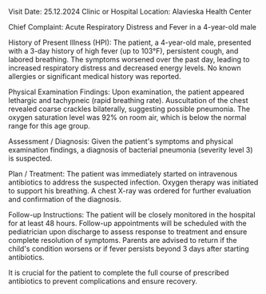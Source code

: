  Visit Date: 25.12.2024
Clinic or Hospital Location: Alavieska Health Center

Chief Complaint: Acute Respiratory Distress and Fever in a 4-year-old male

History of Present Illness (HPI): The patient, a 4-year-old male, presented with a 3-day history of high fever (up to 103°F), persistent cough, and labored breathing. The symptoms worsened over the past day, leading to increased respiratory distress and decreased energy levels. No known allergies or significant medical history was reported.

Physical Examination Findings: Upon examination, the patient appeared lethargic and tachypneic (rapid breathing rate). Auscultation of the chest revealed coarse crackles bilaterally, suggesting possible pneumonia. The oxygen saturation level was 92% on room air, which is below the normal range for this age group.

Assessment / Diagnosis: Given the patient's symptoms and physical examination findings, a diagnosis of bacterial pneumonia (severity level 3) is suspected.

Plan / Treatment: The patient was immediately started on intravenous antibiotics to address the suspected infection. Oxygen therapy was initiated to support his breathing. A chest X-ray was ordered for further evaluation and confirmation of the diagnosis.

Follow-up Instructions: The patient will be closely monitored in the hospital for at least 48 hours. Follow-up appointments will be scheduled with the pediatrician upon discharge to assess response to treatment and ensure complete resolution of symptoms. Parents are advised to return if the child's condition worsens or if fever persists beyond 3 days after starting antibiotics.

It is crucial for the patient to complete the full course of prescribed antibiotics to prevent complications and ensure recovery.